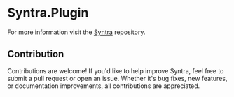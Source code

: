 # Syntra.Plugin

For more information visit the [Syntra](https://github.com/bytelab-studio/syntra) repository.

## Contribution

Contributions are welcome! If you'd like to help improve Syntra, feel free to submit a pull request or open an issue.
Whether it's bug fixes, new features, or documentation improvements, all contributions are appreciated.
